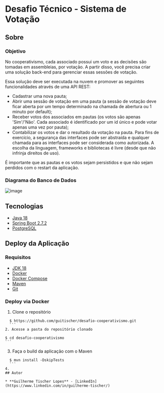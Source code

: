 # Desafio Técnico - Sistema de Votação

## Sobre
### Objetivo
No cooperativismo, cada associado possui um voto e as decisões são tomadas em assembleias, por votação. 
A partir disso, você precisa criar uma solução back-end para gerenciar essas sessões de votação.

Essa solução deve ser executada na nuvem e promover as seguintes funcionalidades através de uma API 
REST: 
- Cadastrar uma nova pauta;
- Abrir uma sessão de votação em uma pauta (a sessão de votação deve ficar aberta por um tempo 
determinado na chamada de abertura ou 1 minuto por default);
- Receber votos dos associados em pautas (os votos são apenas 'Sim'/'Não'. Cada associado é 
identificado por um id único e pode votar apenas uma vez por pauta);
- Contabilizar os votos e dar o resultado da votação na pauta.
Para fins de exercício, a segurança das interfaces pode ser abstraída e qualquer chamada para as interfaces 
pode ser considerada como autorizada. A escolha da linguagem, frameworks e bibliotecas é livre (desde que 
não infrinja direitos de uso).

É importante que as pautas e os votos sejam persistidos e que não sejam perdidos com o restart da aplicação.

### Diagrama do Banco de Dados

![image](https://user-images.githubusercontent.com/15661024/183253448-1b14b3a0-27a3-4a4c-b4b9-9c27f4bb8aea.png)

## Tecnologias

- [Java 18](https://www.oracle.com/java/technologies/javase/jdk18-archive-downloads.html)
- [Spring Boot 2.7.2](https://spring.io/projects/spring-boot)
- [PostgreSQL](https://www.postgresql.org/)

## Deploy da Aplicação

### Requisitos

- [JDK 18](https://www.oracle.com/java/technologies/javase/jdk18-archive-downloads.html)
- [Docker](https://docs.docker.com/get-docker/)
- [Docker Compose](https://docs.docker.com/compose/install/)
- [Maven](https://maven.apache.org/download.cgi)
- [Git](https://git-scm.com/)

### Deploy via Docker

1. Clone o repositório
  ```
	$ https://github.com/guitischer/desafio-cooperativismo.git
	```
2. Acesse a pasta do repositório clonado
  ```
	$ cd desafio-cooperativismo
	```
3. Faça o build da aplicação com o Maven
  ```
	$ mvn install -DskipTests
	```
4.
## Autor

* **Guilherme Tischer Lopes** - [LinkedIn](https://www.linkedin.com/in/guilherme-tischer/)


